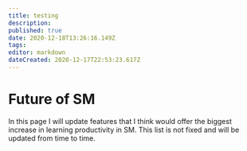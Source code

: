 ```yaml
---
title: testing
description: 
published: true
date: 2020-12-18T13:26:16.149Z
tags: 
editor: markdown
dateCreated: 2020-12-17T22:53:23.617Z
---
```


# Future of SM

In this page I will update features that I think would offer the biggest increase in learning productivity in SM. This list is not fixed and will be updated from time to time.

